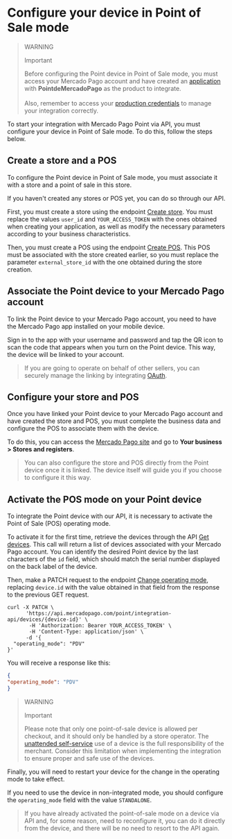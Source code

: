 # Configure your device in Point of Sale mode

> WARNING
>
> Important
>
> Before configuring the Point device in Point of Sale mode, you must access your Mercado Pago account and have created an [application](/developers/en/docs/mp-point/additional-content/your-integrations/dashboard) with **PointdeMercadoPago** as the product to integrate.
> <br><br>
> Also, remember to access your [production credentials](/developers/en/docs/mp-point/additional-content/your-integrations/credentials) to manage your integration correctly.

To start your integration with Mercado Pago Point via API, you must configure your device in Point of Sale mode. To do this, follow the steps below.

## Create a store and a POS

To configure the Point device in Point of Sale mode, you must associate it with a store and a point of sale in this store.

If you haven't created any stores or POS yet, you can do so through our API.

First, you must create a store using the endpoint [Create store](/developers/en/reference/stores/_users_user_id_stores/post). You must replace the values `user_id` and `YOUR_ACCESS_TOKEN` with the ones obtained when creating your application, as well as modify the necessary parameters according to your business characteristics.

Then, you must create a POS using the endpoint [Create POS](/developers/en/reference/pos/_pos/post). This POS must be associated with the store created earlier, so you must replace the parameter `external_store_id` with the one obtained during the store creation.

## Associate the Point device to your Mercado Pago account

To link the Point device to your Mercado Pago account, you need to have the Mercado Pago app installed on your mobile device.

Sign in to the app with your username and password and tap the QR icon to scan the code that appears when you turn on the Point device. This way, the device will be linked to your account.

> If you are going to operate on behalf of other sellers, you can securely manage the linking by integrating [OAuth](/developers/en/docs/mp-point/additional-content/security/oauth/introduction).

## Configure your store and POS

Once you have linked your Point device to your Mercado Pago account and have created the store and POS, you must complete the business data and configure the POS to associate them with the device.

To do this, you can access the [Mercado Pago site](https://www.mercadopago[FAKER][URL][DOMAIN]/stores) and go to **Your business > Stores and registers**.

> You can also configure the store and POS directly from the Point device once it is linked. The device itself will guide you if you choose to configure it this way.

## Activate the POS mode on your Point device

To integrate the Point device with our API, it is necessary to activate the Point of Sale (POS) operating mode.

To activate it for the first time, retrieve the devices through the API [Get devices](/developers/en/reference/integrations_api/_point_integration-api_devices/get). This call will return a list of devices associated with your Mercado Pago account. You can identify the desired Point device by the last characters of the `id` field, which should match the serial number displayed on the back label of the device.

Then, make a PATCH request to the endpoint [Change operating mode](/developers/en/reference/integrations_api/_point_integration-api_devices_device-id/patch), replacing `device.id` with the value obtained in that field from the response to the previous GET request.

``` curl
curl -X PATCH \
      'https://api.mercadopago.com/point/integration-api/devices/{device-id}' \
       -H 'Authorization: Bearer YOUR_ACCESS_TOKEN' \
       -H 'Content-Type: application/json' \ 
      -d '{
  "operating_mode": "PDV"
}'
```

You will receive a response like this:

``` json
{
"operating_mode": "PDV"
}
```

> WARNING
>
> Important
>
> Please note that only one point-of-sale device is allowed per checkout, and it should only be handled by a store operator. The [unattended self-service](/developers/en/docs/mp-point/integration-api/glossary) use of a device is the full responsibility of the merchant. Consider this limitation when implementing the integration to ensure proper and safe use of the devices.

Finally, you will need to restart your device for the change in the operating mode to take effect.

If you need to use the device in non-integrated mode, you should configure the `operating_mode` field with the value `STANDALONE`.

> If you have already activated the point-of-sale mode on a device via API and, for some reason, need to reconfigure it, you can do it directly from the device, and there will be no need to resort to the API again.